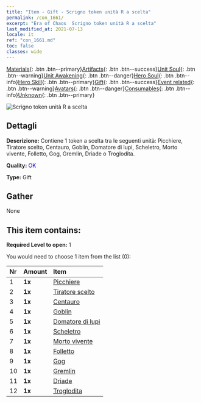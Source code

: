 ```yaml
---
title: "Item - Gift - Scrigno token unità R a scelta"
permalink: /con_1661/
excerpt: "Era of Chaos  Scrigno token unità R a scelta"
last_modified_at: 2021-07-13
locale: it
ref: "con_1661.md"
toc: false
classes: wide
---
```

 [Materials](/ItemsIT/){: .btn .btn--primary}[Artifacts](/ItemsIT/Artifacts/){: .btn .btn--success}[Unit Soul](/ItemsIT/UnitSoul/){: .btn .btn--warning}[Unit Awakening](/ItemsIT/UnitAwakening/){: .btn .btn--danger}[Hero Soul](/ItemsIT/HeroSoul/){: .btn .btn--info}[Hero Skill](/ItemsIT/HeroSkill/){: .btn .btn--primary}[Gift](/ItemsIT/Gift/){: .btn .btn--success}[Event related](/ItemsIT/Events/){: .btn .btn--warning}[Avatars](/ItemsIT/Avatars/){: .btn .btn--danger}[Consumables](/ItemsIT/Consumables/){: .btn .btn--info}[Unknown](/ItemsIT/Unknown/){: .btn .btn--primary}

 ![Scrigno token unità R a scelta](/images/t/i_907277.png)

## Dettagli
 **Descrizione:** Contiene 1 token a scelta tra le seguenti unità: Picchiere, Tiratore scelto, Centauro, Goblin, Domatore di lupi, Scheletro, Morto vivente, Folletto, Gog, Gremlin, Driade o Troglodita.

 **Quality:** <span style="color: #0000CD">OK</span>

 **Type:** Gift

## Gather

  None

## This item contains:

 **Required Level to open:** 1

 You would need to choose 1 item from the list (0):

  | Nr | Amount |     Item    |
  |:---|:-------|:------------|
  | 1 |  **1x** | [Picchiere](/ItemsIT/unt_190/) |  | 
  | 2 |  **1x** | [Tiratore scelto](/ItemsIT/unt_191/) |  | 
  | 3 |  **1x** | [Centauro](/ItemsIT/unt_199/) |  | 
  | 4 |  **1x** | [Goblin](/ItemsIT/unt_217/) |  | 
  | 5 |  **1x** | [Domatore di lupi](/ItemsIT/unt_218/) |  | 
  | 6 |  **1x** | [Scheletro](/ItemsIT/unt_208/) |  | 
  | 7 |  **1x** | [Morto vivente](/ItemsIT/unt_209/) |  | 
  | 8 |  **1x** | [Folletto](/ItemsIT/unt_226/) |  | 
  | 9 |  **1x** | [Gog](/ItemsIT/unt_227/) |  | 
  | 10 |  **1x** | [Gremlin](/ItemsIT/unt_235/) |  | 
  | 11 |  **1x** | [Driade](/ItemsIT/unt_262/) |  | 
  | 12 |  **1x** | [Troglodita](/ItemsIT/unt_244/) |  | 
